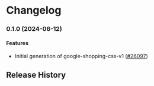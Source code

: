 # Changelog

### 0.1.0 (2024-06-12)

#### Features

* Initial generation of google-shopping-css-v1 ([#26097](https://github.com/googleapis/google-cloud-ruby/issues/26097)) 

## Release History

